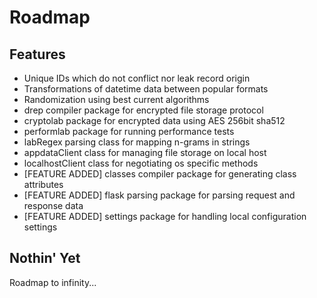 # Roadmap

Features
--------
- Unique IDs which do not conflict nor leak record origin
- Transformations of datetime data between popular formats
- Randomization using best current algorithms
- drep compiler package for encrypted file storage protocol
- cryptolab package for encrypted data using AES 256bit sha512
- performlab package for running performance tests
- labRegex parsing class for mapping n-grams in strings
- appdataClient class for managing file storage on local host
- localhostClient class for negotiating os specific methods
- [FEATURE ADDED] classes compiler package for generating class attributes
- [FEATURE ADDED] flask parsing package for parsing request and response data
- [FEATURE ADDED] settings package for handling local configuration settings

Nothin' Yet
-----------
Roadmap to infinity...